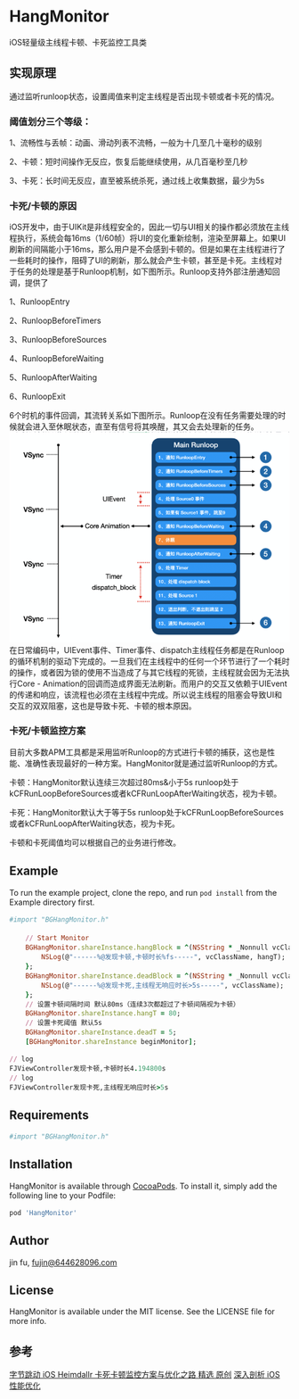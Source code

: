 # HangMonitor
iOS轻量级主线程卡顿、卡死监控工具类

## 实现原理
通过监听runloop状态，设置阈值来判定主线程是否出现卡顿或者卡死的情况。

### 阈值划分三个等级：
1、流畅性与丢帧：动画、滑动列表不流畅，一般为十几至几十毫秒的级别

2、卡顿：短时间操作无反应，恢复后能继续使用，从几百毫秒至几秒

3、卡死：长时间无反应，直至被系统杀死，通过线上收集数据，最少为5s

### 卡死/卡顿的原因
iOS开发中，由于UIKit是非线程安全的，因此一切与UI相关的操作都必须放在主线程执行，系统会每16ms（1/60帧）将UI的变化重新绘制，渲染至屏幕上。如果UI刷新的间隔能小于16ms，那么用户是不会感到卡顿的。但是如果在主线程进行了一些耗时的操作，阻碍了UI的刷新，那么就会产生卡顿，甚至是卡死。主线程对于任务的处理是基于Runloop机制，如下图所示。Runloop支持外部注册通知回调，提供了

1、RunloopEntry

2、RunloopBeforeTimers

3、RunloopBeforeSources

4、RunloopBeforeWaiting

5、RunloopAfterWaiting

6、RunloopExit

6个时机的事件回调，其流转关系如下图所示。Runloop在没有任务需要处理的时候就会进入至休眠状态，直至有信号将其唤醒，其又会去处理新的任务。
![runloopEvent](https://raw.githubusercontent.com/nibaJin/HangMonitor/main/readmeImg/runloop.png)
在日常编码中，UIEvent事件、Timer事件、dispatch主线程任务都是在Runloop的循环机制的驱动下完成的。一旦我们在主线程中的任何一个环节进行了一个耗时的操作，或者因为锁的使用不当造成了与其它线程的死锁，主线程就会因为无法执行Core - Animation的回调而造成界面无法刷新。而用户的交互又依赖于UIEvent的传递和响应，该流程也必须在主线程中完成。所以说主线程的阻塞会导致UI和交互的双双阻塞，这也是导致卡死、卡顿的根本原因。

### 卡死/卡顿监控方案
目前大多数APM工具都是采用监听Runloop的方式进行卡顿的捕获，这也是性能、准确性表现最好的一种方案。HangMonitor就是通过监听Runloop的方式。

卡顿：HangMonitor默认连续三次超过80ms&小于5s runloop处于kCFRunLoopBeforeSources或者kCFRunLoopAfterWaiting状态，视为卡顿。

卡死：HangMonitor默认大于等于5s runloop处于kCFRunLoopBeforeSources或者kCFRunLoopAfterWaiting状态，视为卡死。

卡顿和卡死阈值均可以根据自己的业务进行修改。

## Example

To run the example project, clone the repo, and run `pod install` from the Example directory first.
```ruby
#import "BGHangMonitor.h"

    // Start Monitor
    BGHangMonitor.shareInstance.hangBlock = ^(NSString * _Nonnull vcClassName, double hangT) {
        NSLog(@"------%@发现卡顿,卡顿时长%fs-----", vcClassName, hangT);
    };
    BGHangMonitor.shareInstance.deadBlock = ^(NSString * _Nonnull vcClassName) {
        NSLog(@"------%@发现卡死,主线程无响应时长>5s-----", vcClassName);
    };
    // 设置卡顿间隔时间 默认80ms（连续3次都超过了卡顿间隔视为卡顿）
    BGHangMonitor.shareInstance.hangT = 80;
    // 设置卡死阈值 默认5s
    BGHangMonitor.shareInstance.deadT = 5;
    [BGHangMonitor.shareInstance beginMonitor];
```
```ruby
// log
FJViewController发现卡顿,卡顿时长4.194800s
// log
FJViewController发现卡死,主线程无响应时长>5s
```

## Requirements
```ruby
#import "BGHangMonitor.h"
```

## Installation

HangMonitor is available through [CocoaPods](https://cocoapods.org). To install
it, simply add the following line to your Podfile:

```ruby
pod 'HangMonitor'
```

## Author

jin fu, fujin@644628096.com

## License

HangMonitor is available under the MIT license. See the LICENSE file for more info.

## 参考
[字节跳动 iOS Heimdallr 卡死卡顿监控方案与优化之路 精选 原创](https://blog.51cto.com/u_15204236/4960735)
[深入剖析 iOS 性能优化](https://github.com/ming1016/study/wiki/%E6%B7%B1%E5%85%A5%E5%89%96%E6%9E%90-iOS-%E6%80%A7%E8%83%BD%E4%BC%98%E5%8C%96)
